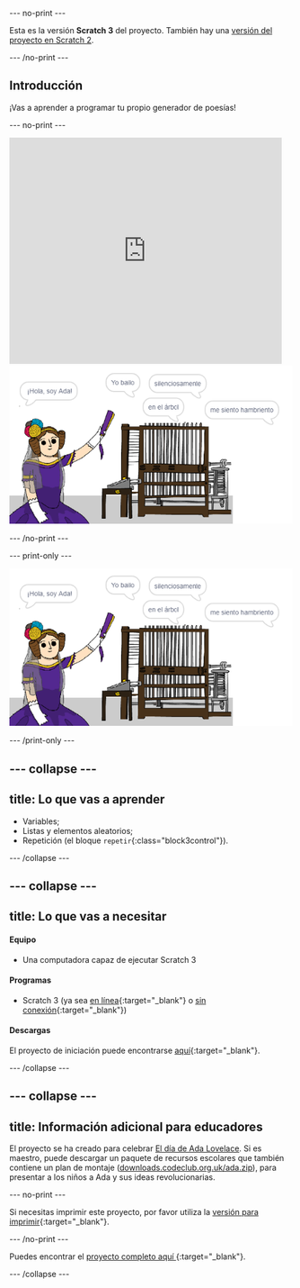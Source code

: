 \--- no-print \---

Esta es la versión **Scratch 3** del proyecto. También hay una [versión del proyecto en Scratch 2](https://projects.raspberrypi.org/en/projects/poetry-generator-scratch2).

\--- /no-print \---

## Introducción

¡Vas a aprender a programar tu propio generador de poesías!

\--- no-print \---

<div class="scratch-preview">
  <iframe allowtransparency="true" width="485" height="402" src="https://scratch.mit.edu/projects/embed/77844926/?autostart=false" frameborder="0" scrolling="no"></iframe>
  <img src="images/poetry-final.png">
</div>

\--- /no-print \---

\--- print-only \---

![captura de pantalla del juego](images/poetry-final.png)

\--- /print-only \---

## \--- collapse \---

## title: Lo que vas a aprender

+ Variables;
+ Listas y elementos aleatorios;
+ Repetición (el bloque `repetir`{:class="block3control"}).

\--- /collapse \---

## \--- collapse \---

## title: Lo que vas a necesitar

#### Equipo

+ Una computadora capaz de ejecutar Scratch 3

#### Programas

+ Scratch 3 (ya sea [en línea](https://rpf.io/scratchon){:target="_blank"} o [sin conexión](https://rpf.io/scratchoff){:target="_blank"})

#### Descargas

El proyecto de iniciación puede encontrarse [aquí](https://rpf.io/p/es-LA/poetry-generator-go){:target="_blank"}.

\--- /collapse \---

## \--- collapse \---

## title: Información adicional para educadores

El proyecto se ha creado para celebrar [ El día de Ada Lovelace](https://findingada.com). Si es maestro, puede descargar un paquete de recursos escolares que también contiene un plan de montaje ([downloads.codeclub.org.uk/ada.zip](http://downloads.codeclub.org.uk/ada.zip)), para presentar a los niños a Ada y sus ideas revolucionarias.

\--- no-print \---

Si necesitas imprimir este proyecto, por favor utiliza la [versión para imprimir](https://projects.raspberrypi.org/en/projects/poetry-generator/print){:target="_blank"}.

\--- /no-print \---

Puedes encontrar el [ proyecto completo aquí ](https://rpf.io/p/es-LA/poetry-generator-get){:target="_blank"}.

\--- /collapse \---